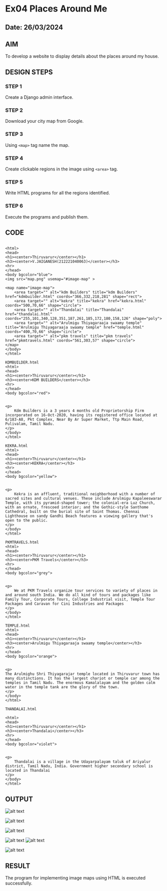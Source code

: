 # Ex04 Places Around Me
## Date: 26/03/2024

## AIM
To develop a website to display details about the places around my house.

## DESIGN STEPS

### STEP 1
Create a Django admin interface.

### STEP 2
Download your city map from Google.

### STEP 3
Using ```<map>``` tag name the map.

### STEP 4
Create clickable regions in the image using ```<area>``` tag.

### STEP 5
Write HTML programs for all the regions identified.

### STEP 6
Execute the programs and publish them.

## CODE
```

<html>
<head>
<h1><center>Thiruvarur</center></h1>
<h3><center>V.JAIGANESH(212221040063)</center></h3>
<hr>
</head>
<body bgcolor="blue">
<img src="map.png" usemap="#image-map" >

<map name="image-map">
    <area target="" alt="kdm Builders" title="kdm Builders" href="kdmbuilder.html" coords="366,332,218,281" shape="rect">
    <area target="" alt="kekra" title="kekra" href="kekra.html" coords="500,70,66" shape="circle">
    <area target="" alt="Thandalai" title="Thandalai" href="thandalai.html" coords="255,101,340,128,351,187,261,185,172,180,158,126" shape="poly">
    <area target="" alt="Arulmigu Thiyagaraaja swaamy temple" title="Arulmigu Thiyagaraaja swaamy temple" href="temple.html" coords="400,70,66" shape="circle">
    <area target="" alt="pkm travels" title="pkm travels" href="pkmtravels.html" coords="561,303,57" shape="circle">
</map>
</body>
</html>
```

```
KDMBUILDER.html
<html>
<head>
<h1><center>Thiruvarur</center></h1>
<h3><center>KDM BUILDERS</center></h3>
<hr>
</head>
<body bgcolor="red">


<p>
    Kdm Builders is a 3 years 4 months old Proprietorship Firm incorporated on 16-Oct-2020, having its registered office located at 6/183-A8, Pkt Complex, Near By Ar Super Market, Ttp Main Road, Pulivalam, Tamil Nadu.
</p>
</body>
</html>
```
```
KEKRA.html
<html>
<head>
<h1><center>Thiruvarur</center></h1>
<h3><center>KEKRA</center></h3>
<hr>
</head>
<body bgcolor="yellow">


<p>
    Kekra is an affluent, traditional neighborhood with a number of sacred sites and cultural venues. These include Arulmigu Kapaleeswarar Temple, with its pyramid-shaped tower; the colonial-era Luz Church, with an ornate, frescoed interior; and the Gothic-style Santhome Cathedral, built on the burial site of Saint Thomas. Chennai Lighthouse on sandy Gandhi Beach features a viewing gallery that's open to the public.
</p>
</body>
</html>
```
```
PKMTRAVELS.html
<html>
<head>
<h1><center>Thiruvarur</center></h1>
<h3><center>PKM Travels</center></h3>
<hr>
</head>
<body bgcolor="grey">


<p>
    We at PKM Travels organize tour services to variety of places in and around south India. We do all kind of tours and packages like Family Tour, Corporate Tours, College Industrial visit, Temple Tour Packages and Caravan for Cini Industries and Packages
</p>
</body>
</html>
```
```
TEMPLE.html
<html>
<head>
<h1><center>Thiruvarur</center></h1>
<h3><center>Arulmigu Thiyagaraaja swaamy temple</center></h3>
<hr>
</head>
<body bgcolor="orange">


<p>
The Arulmighu Shri Thiyagarajar temple located in Thiruvarur town has many distinctions. It has the largest chariot or temple car among the temples in Tamil Nadu. The enormous Kamalalayam and the golden calm water in the temple tank are the glory of the town.
</p>
</body>
</html>
```
```
THANDALAI.html

<html>
<head>
<h1><center>Thiruvarur</center></h1>
<h3><center>Thandalai</center></h3>
<hr>
</head>
<body bgcolor="violet">


<p>
    Thandalai is a village in the Udayarpalayam taluk of Ariyalur district, Tamil Nadu, India. Government higher secondary school is located in Thandalai 
</p>
</body>
</html>
```

## OUTPUT
![alt text](<Screenshot 2024-03-26 112658.png>)

![alt text](<Screenshot 2024-03-26 112709.png>)

![alt text](<Screenshot 2024-03-26 112726.png>)

![alt text](<Screenshot 2024-03-26 112737.png>)
![alt text](<Screenshot 2024-03-26 112917.png>)

![alt text](<Screenshot 2024-03-26 112928.png>)
## RESULT
The program for implementing image maps using HTML is executed successfully.
